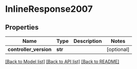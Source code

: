 # InlineResponse2007

## Properties
Name | Type | Description | Notes
------------ | ------------- | ------------- | -------------
**controller_version** | **str** |  | [optional] 

[[Back to Model list]](../README.md#documentation-for-models) [[Back to API list]](../README.md#documentation-for-api-endpoints) [[Back to README]](../README.md)

